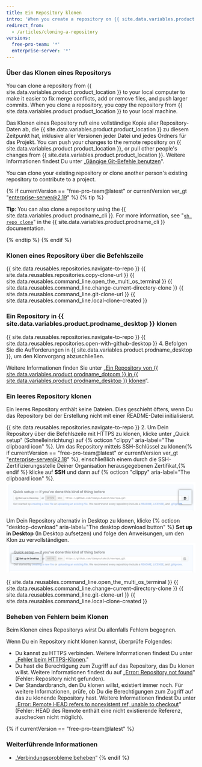 ```yaml
---
title: Ein Repository klonen
intro: 'When you create a repository on {{ site.data.variables.product.product_location }}, it exists as a remote repository. You can clone your repository to create a local copy on your computer and sync between the two locations.'
redirect_from:
  - /articles/cloning-a-repository
versions:
  free-pro-team: '*'
  enterprise-server: '*'
---
```


### Über das Klonen eines Repositorys

You can clone a repository from {{ site.data.variables.product.product_location }} to your local computer to make it easier to fix merge conflicts, add or remove files, and push larger commits. When you clone a repository, you copy the repository from {{ site.data.variables.product.product_location }} to your local machine.

Das Klonen eines Repository ruft eine vollständige Kopie aller Repository-Daten ab, die {{ site.data.variables.product.product_location }} zu diesem Zeitpunkt hat, inklusive aller Versionen jeder Datei und jedes Ordners für das Projekt. You can push your changes to the remote repository on {{ site.data.variables.product.product_location }}, or pull other people's changes from {{ site.data.variables.product.product_location }}. Weitere Informationen findest Du unter „[Gängige Git-Befehle benutzen](/github/using-git/using-common-git-commands)".

You can clone your existing repository or clone another person's existing repository to contribute to a project.

{% if currentVersion == "free-pro-team@latest" or currentVersion ver_gt "enterprise-server@2.19" %}
{% tip %}

**Tip**: You can also clone a repository using the {{ site.data.variables.product.prodname_cli }}. For more information, see "[`gh repo clone`](https://cli.github.com/manual/gh_repo_clone)" in the {{ site.data.variables.product.prodname_cli }} documentation.

{% endtip %}
{% endif %}

### Klonen eines Repository über die Befehlszeile

{{ site.data.reusables.repositories.navigate-to-repo }}
{{ site.data.reusables.repositories.copy-clone-url }}
{{ site.data.reusables.command_line.open_the_multi_os_terminal }}
{{ site.data.reusables.command_line.change-current-directory-clone }}
{{ site.data.reusables.command_line.git-clone-url }}
{{ site.data.reusables.command_line.local-clone-created }}

### Ein Repository in {{ site.data.variables.product.prodname_desktop }} klonen

{{ site.data.reusables.repositories.navigate-to-repo }}
{{ site.data.reusables.repositories.open-with-github-desktop }}
4. Befolgen Sie die Aufforderungen in {{ site.data.variables.product.prodname_desktop }}, um den Klonvorgang abzuschließen.

Weitere Informationen finden Sie unter „[Ein Repository von {{ site.data.variables.product.prodname_dotcom }} in {{ site.data.variables.product.prodname_desktop }} klonen](/desktop/guides/contributing-to-projects/cloning-a-repository-from-github-to-github-desktop/)“.

### Ein leeres Repository klonen

Ein leeres Repository enthält keine Dateien. Dies geschieht öfters, wenn Du das Repository bei der Erstellung nicht mit einer README-Datei initialisierst.

{{ site.data.reusables.repositories.navigate-to-repo }}
2. Um Dein Repository über die Befehlszeile mit HTTPS zu klonen, klicke unter „Quick setup" (Schnelleinrichtung) auf {% octicon "clippy" aria-label="The clipboard icon" %}. Um das Repository mittels SSH-Schlüssel zu klonen{% if currentVersion == "free-pro-team@latest" or currentVersion ver_gt "enterprise-server@2.18" %}, einschließlich einem durch die SSH-Zertifizierungsstelle Deiner Organisation herausgegebenen Zertifikat,{% endif %} klicke auf **SSH** und dann auf {% octicon "clippy" aria-label="The clipboard icon" %}. ![Schaltfläche „Empty repository clone URL" (Leeres-Repository-Klonen-URL)](/assets/images/help/repository/empty-https-url-clone-button.png)

   Um Dein Repository alternativ in Desktop zu klonen, klicke {% octicon "desktop-download" aria-label="The desktop download button" %} **Set up in Desktop** (In Desktop aufsetzen) und folge den Anweisungen, um den Klon zu vervollständigen. ![Schaltfläche „Empty repository desktop" (Leeres-Repository-Klonen-Desktop)](/assets/images/help/repository/empty-desktop-clone-button.png)

{{ site.data.reusables.command_line.open_the_multi_os_terminal }}
{{ site.data.reusables.command_line.change-current-directory-clone }}
{{ site.data.reusables.command_line.git-clone-url }}
{{ site.data.reusables.command_line.local-clone-created }}


### Beheben von Fehlern beim Klonen

Beim Klonen eines Repositorys wirst Du allenfalls Fehlern begegnen.

Wenn Du ein Repository nicht klonen kannst, überprüfe Folgendes:

- Du kannst zu HTTPS verbinden. Weitere Informationen findest Du unter „[Fehler beim HTTPS-Klonen](/github/creating-cloning-and-archiving-repositories/https-cloning-errors)."
- Du hast die Berechtigung zum Zugriff auf das Repository, das Du klonen willst. Weitere Informationen findest du auf „[Error: Repository not found](/github/creating-cloning-and-archiving-repositories/error-repository-not-found)" (Fehler: Repository nicht gefunden).
- Der Standardbranch, den Du klonen willst, existiert immer noch. Für weitere Informationen, prüfe, ob Du die Berechtigungen zum Zugriff auf das zu klonende Repository hast. Weitere Informationen findest Du unter „[Error: Remote HEAD refers to nonexistent ref, unable to checkout](/github/creating-cloning-and-archiving-repositories/error-remote-head-refers-to-nonexistent-ref-unable-to-checkout)" (Fehler: HEAD des Remote enthält eine nicht existierende Referenz, auschecken nicht möglich).


{% if currentVersion == "free-pro-team@latest" %}

### Weiterführende Informationen

- „[Verbindungsprobleme beheben](/articles/troubleshooting-connectivity-problems)“
{% endif %}
